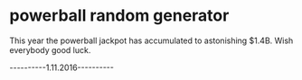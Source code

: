 # powerball random generator

This year the powerball jackpot has accumulated to astonishing $1.4B. Wish everybody good luck.

----------1.11.2016----------
